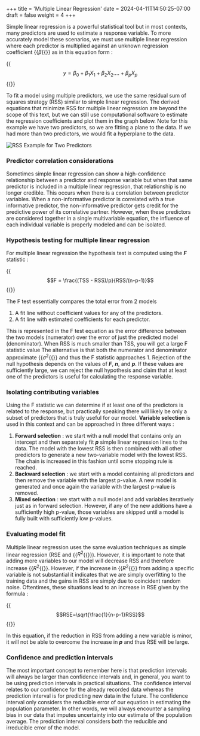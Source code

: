 +++
title = 'Multiple Linear Regression'
date = 2024-04-11T14:50:25-07:00
draft = false
weight = 4
+++

Simple linear regression is a powerful statistical tool but in most contexts, many predictors are used to estimate a response variable. To more accurately model these scenarios, we must use multiple linear regression where each predictor is multiplied against an unknown regression coefficient {{<math>}}$\beta${{</math>}} as in this equation form :

{{<math>}}$$y=\beta_0+\beta_1X_1+\beta_2X_2....+\beta_pX_p$${{</math>}}

To fit a model using multiple predictors, we use the same residual sum of squares strategy (RSS) similar to simple linear regression. The derived equations that minimize RSS for multiple linear regression are beyond the scope of this text, but we can still use computational software to estimate the regression coefficients and plot them in the graph below. Note for this example we have two predictors, so we are fitting a plane to the data. If we had more than two predictors, we would fit a hyperplane to the data.

![RSS Example for Two Predictors](/Intro_to_Statistical_Learning/images/RSS_multi_predictor.jpg)

### Predictor correlation considerations

Sometimes simple linear regression can show a high-confidence relationship between a predictor and response variable but when that same predictor is included in a multiple linear regression, that relationship is no longer credible. This occurs when there is a correlation between predictor variables. When a non-informative predictor is correlated with a true informative predictor, the non-informative predictor gets credit for the predictive power of its correlative partner. However, when these predictors are considered together in a single multivariable equation, the influence of each individual variable is properly modeled and can be isolated.

### Hypothesis testing for multiple linear regression

For multiple linear regression the hypothesis test is computed using the ***F*** statistic :

{{<math>}}$$F = \frac{(TSS - RSS)/p}{RSS/(n-p-1)}$${{</math>}}

The F test essentially compares the total error from 2 models

1. A fit line without coefficient values for any of the predictors.
2. A fit line with estimated coefficients for each predictor.

This is represented in the F test equation as the error difference between the two models (numerator) over the error of just the predicted model (denominator). When RSS is much smaller than TSS, you will get a large F statistic value  The alternative is that both the numerator and denominator approximate {{<math>}}$\sigma ^2${{</math>}} and thus the F statistic approaches 1. Rejection of the null hypothesis depends on the values of ***F***, ***n***, and ***p***. If these values are sufficiently large, we can reject the null hypothesis and claim that at least one of the predictors is useful for calculating the response variable.

### Isolating contributing variables

Using the F statistic we can determine if at least one of the predictors is related to the response, but practically speaking there will likely be only a subset of predictors that is truly useful for our model. **Variable selection** is used in this context and can be approached in three different ways :

1. **Forward selection** : we start with a null model that contains only an intercept and then separately fit ***p*** simple linear regression lines to the data. The model with the lowest RSS is then combined with all other predictors to generate a new two-variable model with the lowest RSS. The chain is increased in this fashion until some stopping rule is reached.
2. **Backward selection** : we start with a model containing all predictors and then remove the variable with the largest p-value. A new model is generated and once again the variable with the largest p-value is removed.
3. **Mixed selection** : we start with a null model and add variables iteratively just as in forward selection. However, if any of the new additions have a sufficiently high p-value, those variables are skipped until a model is fully built with sufficiently low p-values.

### Evaluating model fit

Multiple linear regression uses the same evaluation techniques as simple linear regression (RSE and {{<math>}}$R^2${{</math>}}). However, it is important to note that adding more variables to our model will decrease RSS and therefore increase {{<math>}}$R^2${{</math>}}. However, if the increase in {{<math>}}$R^2${{</math>}} from adding a specific variable is not substantial it indicates that we are simply overfitting to the training data and the gains in RSS are simply due to coincident random noise. Oftentimes, these situations lead to an increase in RSE given by the formula :

{{<math>}}$$RSE=\sqrt{\frac{1}{n-p-1}RSS}$${{</math>}}

In this equation, if the reduction in RSS from adding a new variable is minor, it will not be able to overcome the increase in ***p*** and thus RSE will be large.

### Confidence and prediction intervals

The most important concept to remember here is that prediction intervals will always be larger than confidence intervals and, in general, you want to be using prediction intervals in practical situations. The confidence interval relates to our confidence for the already recorded data whereas the prediction interval is for predicting new data in the future. The confidence interval only considers the reducible error of our equation in estimating the population parameter. In other words, we will always encounter a sampling bias in our data that imputes uncertainty into our estimate of the population average. The prediction interval considers both the reducible and irreducible error of the model.

